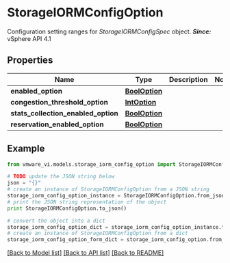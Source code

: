 # StorageIORMConfigOption

Configuration setting ranges for *StorageIORMConfigSpec* object.  ***Since:*** vSphere API 4.1 

## Properties
Name | Type | Description | Notes
------------ | ------------- | ------------- | -------------
**enabled_option** | [**BoolOption**](BoolOption.md) |  | 
**congestion_threshold_option** | [**IntOption**](IntOption.md) |  | 
**stats_collection_enabled_option** | [**BoolOption**](BoolOption.md) |  | 
**reservation_enabled_option** | [**BoolOption**](BoolOption.md) |  | 

## Example

```python
from vmware_vi.models.storage_iorm_config_option import StorageIORMConfigOption

# TODO update the JSON string below
json = "{}"
# create an instance of StorageIORMConfigOption from a JSON string
storage_iorm_config_option_instance = StorageIORMConfigOption.from_json(json)
# print the JSON string representation of the object
print StorageIORMConfigOption.to_json()

# convert the object into a dict
storage_iorm_config_option_dict = storage_iorm_config_option_instance.to_dict()
# create an instance of StorageIORMConfigOption from a dict
storage_iorm_config_option_form_dict = storage_iorm_config_option.from_dict(storage_iorm_config_option_dict)
```
[[Back to Model list]](../README.md#documentation-for-models) [[Back to API list]](../README.md#documentation-for-api-endpoints) [[Back to README]](../README.md)


